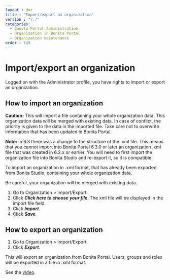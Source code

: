 ```yaml
---
layout : doc
title : "Import/export an organization"
version : "7.7"
categories:
  - Bonita Portal Administration
  - Organization in Bonita Portal
  - Organization maintenance
order : 149
---
```

# Import/export an organization

Logged on with the Administrator profile, you have rights to import or export an organization.

## How to import an organization

**Caution:**
This will import a file containing your whole organization data. This organization data will be merged with existing data.
In case of conflict, the priority is given to the data in the imported file. Take care not to overwrite information that has been updated in Bonita Portal.

**Note:**
In 6.3 there was a change to the structure of the .xml file. This means that you cannot import into Bonita Portal 6.3.0 or later an organization .xml file that was created in 6.2.x or earlier.
You will need to first import the organization file into Bonita Studio and re-export it, so it is compatible.

To import an organization in .xml format, that has already been exported from Bonita Studio, containing your whole organization data.

Be careful, your organization will be merged with existing data.

1. Go to Organization \> Import/Export.
2. Click _**Click here to choose your file**_. The xml file will be displayed in the import file field.
3. Click _**Import**_.
4. Click _**Save**_.

## How to export an organization

1. Go to Organization \> Import/Export.
2. Click _**Export**_.

This will export an organization from Bonita Portal. Users, groups and roles will be exported in a file in .xml format.

See the [video](images/videos-6_0/import_an_organization_into_bonita_portal.mp4).